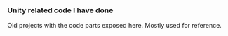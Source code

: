 ### Unity related code I have done
Old projects with the code parts exposed here. Mostly used for reference.
